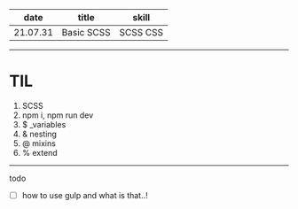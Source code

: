 |   date   |   title    |  skill   |
| :------: | :--------: | :------: |
| 21.07.31 | Basic SCSS | SCSS CSS |

---

# TIL

1. SCSS
2. npm i, npm run dev
3. $ \_variables
4. & nesting
5. @ mixins
6. % extend

---

todo

- [ ] how to use gulp and what is that..!

